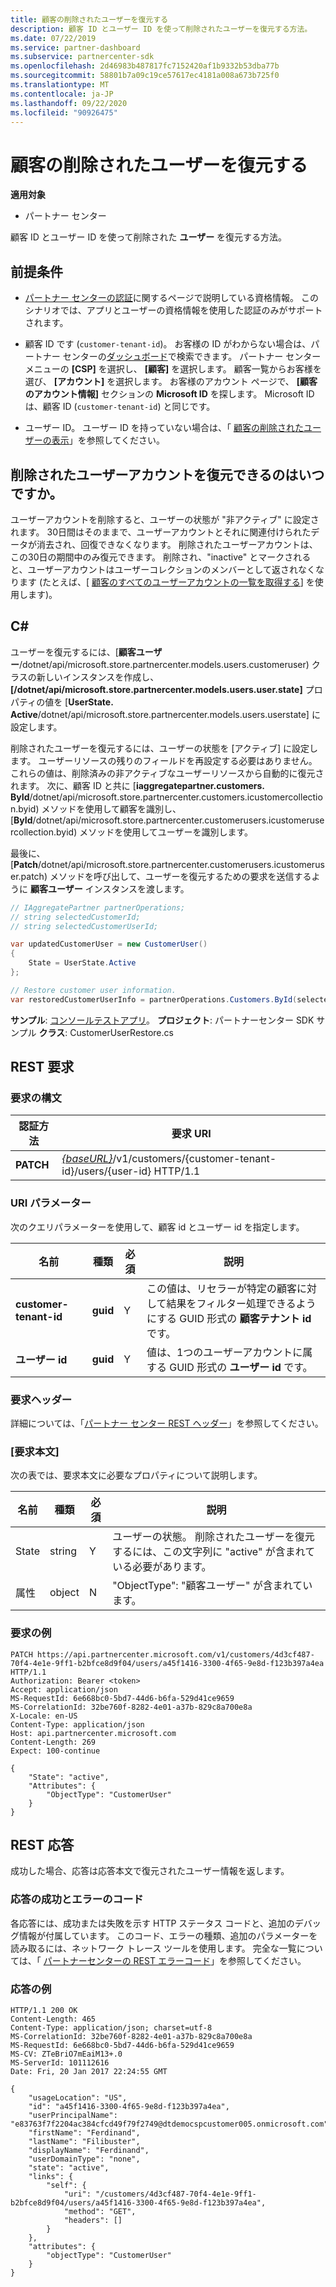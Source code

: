 ```yaml
---
title: 顧客の削除されたユーザーを復元する
description: 顧客 ID とユーザー ID を使って削除されたユーザーを復元する方法。
ms.date: 07/22/2019
ms.service: partner-dashboard
ms.subservice: partnercenter-sdk
ms.openlocfilehash: 2d46983b487817fc7152420af1b9332b53dba77b
ms.sourcegitcommit: 58801b7a09c19ce57617ec4181a008a673b725f0
ms.translationtype: MT
ms.contentlocale: ja-JP
ms.lasthandoff: 09/22/2020
ms.locfileid: "90926475"
---
```

# <a name="restore-a-deleted-user-for-a-customer"></a>顧客の削除されたユーザーを復元する

**適用対象**

- パートナー センター

顧客 ID とユーザー ID を使って削除された **ユーザー** を復元する方法。

## <a name="prerequisites"></a>前提条件

- [パートナー センターの認証](partner-center-authentication.md)に関するページで説明している資格情報。 このシナリオでは、アプリとユーザーの資格情報を使用した認証のみがサポートされます。

- 顧客 ID です (`customer-tenant-id`)。 お客様の ID がわからない場合は、パートナー センターの[ダッシュボード](https://partner.microsoft.com/dashboard)で検索できます。 パートナー センター メニューの **[CSP]** を選択し、 **[顧客]** を選択します。 顧客一覧からお客様を選び、 **[アカウント]** を選択します。 お客様のアカウント ページで、 **[顧客のアカウント情報]** セクションの **Microsoft ID** を探します。 Microsoft ID は、顧客 ID (`customer-tenant-id`) と同じです。

- ユーザー ID。 ユーザー ID を持っていない場合は、「 [顧客の削除されたユーザーの表示](view-a-deleted-user.md)」を参照してください。

## <a name="when-can-you-restore-a-deleted-user-account"></a>削除されたユーザーアカウントを復元できるのはいつですか。

ユーザーアカウントを削除すると、ユーザーの状態が "非アクティブ" に設定されます。 30日間はそのままで、ユーザーアカウントとそれに関連付けられたデータが消去され、回復できなくなります。 削除されたユーザーアカウントは、この30日の期間中のみ復元できます。 削除され、"inactive" とマークされると、ユーザーアカウントはユーザーコレクションのメンバーとして返されなくなります (たとえば、[ [顧客のすべてのユーザーアカウントの一覧を取得する](get-a-list-of-all-user-accounts-for-a-customer.md)] を使用します)。

## <a name="c"></a>C\#

ユーザーを復元するには、[**顧客ユーザー**/dotnet/api/microsoft.store.partnercenter.models.users.customeruser) クラスの新しいインスタンスを作成し、**[/dotnet/api/microsoft.store.partnercenter.models.users.user.state]** プロパティの値を [**UserState. Active**/dotnet/api/microsoft.store.partnercenter.models.users.userstate] に設定します。

削除されたユーザーを復元するには、ユーザーの状態を [アクティブ] に設定します。 ユーザーリソースの残りのフィールドを再設定する必要はありません。 これらの値は、削除済みの非アクティブなユーザーリソースから自動的に復元されます。 次に、顧客 ID と共に [**iaggregatepartner.customers. ById**/dotnet/api/microsoft.store.partnercenter.customers.icustomercollection.byid) メソッドを使用して顧客を識別し、[**ById**/dotnet/api/microsoft.store.partnercenter.customerusers.icustomerusercollection.byid) メソッドを使用してユーザーを識別します。

最後に、[**Patch**/dotnet/api/microsoft.store.partnercenter.customerusers.icustomeruser.patch) メソッドを呼び出して、ユーザーを復元するための要求を送信するように **顧客ユーザー** インスタンスを渡します。

``` csharp
// IAggregatePartner partnerOperations;
// string selectedCustomerId;
// string selectedCustomerUserId;

var updatedCustomerUser = new CustomerUser()
{
    State = UserState.Active
};

// Restore customer user information.
var restoredCustomerUserInfo = partnerOperations.Customers.ById(selectedCustomerId).Users.ById(selectedCustomerUserId).Patch(updatedCustomerUser);
```

**サンプル**: [コンソールテストアプリ](console-test-app.md)。 **プロジェクト**: パートナーセンター SDK サンプル **クラス**: CustomerUserRestore.cs

## <a name="rest-request"></a>REST 要求

### <a name="request-syntax"></a>要求の構文

| 認証方法    | 要求 URI                                                                                            |
|-----------|--------------------------------------------------------------------------------------------------------|
| **PATCH** | [*{baseURL}*](partner-center-rest-urls.md)/v1/customers/{customer-tenant-id}/users/{user-id} HTTP/1.1 |

### <a name="uri-parameter"></a>URI パラメーター

次のクエリパラメーターを使用して、顧客 id とユーザー id を指定します。

| 名前                   | 種類     | 必須 | 説明                                                                                                              |
|------------------------|----------|----------|--------------------------------------------------------------------------------------------------------------------------|
| **customer-tenant-id** | **guid** | Y        | この値は、リセラーが特定の顧客に対して結果をフィルター処理できるようにする GUID 形式の **顧客テナント id** です。 |
| **ユーザー id**            | **guid** | Y        | 値は、1つのユーザーアカウントに属する GUID 形式の **ユーザー id** です。                                         |

### <a name="request-headers"></a>要求ヘッダー

詳細については、「[パートナー センター REST ヘッダー](headers.md)」を参照してください。

### <a name="request-body"></a>[要求本文]

次の表では、要求本文に必要なプロパティについて説明します。

| 名前       | 種類   | 必須 | 説明                                                            |
|------------|--------|----------|------------------------------------------------------------------------|
| State      | string | Y        | ユーザーの状態。 削除されたユーザーを復元するには、この文字列に "active" が含まれている必要があります。 |
| 属性 | object | N        | "ObjectType": "顧客ユーザー" が含まれています。                                 |

### <a name="request-example"></a>要求の例

```http
PATCH https://api.partnercenter.microsoft.com/v1/customers/4d3cf487-70f4-4e1e-9ff1-b2bfce8d9f04/users/a45f1416-3300-4f65-9e8d-f123b397a4ea HTTP/1.1
Authorization: Bearer <token>
Accept: application/json
MS-RequestId: 6e668bc0-5bd7-44d6-b6fa-529d41ce9659
MS-CorrelationId: 32be760f-8282-4e01-a37b-829c8a700e8a
X-Locale: en-US
Content-Type: application/json
Host: api.partnercenter.microsoft.com
Content-Length: 269
Expect: 100-continue

{
    "State": "active",
    "Attributes": {
        "ObjectType": "CustomerUser"
    }
}
```

## <a name="rest-response"></a>REST 応答

成功した場合、応答は応答本文で復元されたユーザー情報を返します。

### <a name="response-success-and-error-codes"></a>応答の成功とエラーのコード

各応答には、成功または失敗を示す HTTP ステータス コードと、追加のデバッグ情報が付属しています。 このコード、エラーの種類、追加のパラメーターを読み取るには、ネットワーク トレース ツールを使用します。 完全な一覧については、「 [パートナーセンターの REST エラーコード](error-codes.md)」を参照してください。

### <a name="response-example"></a>応答の例

```http
HTTP/1.1 200 OK
Content-Length: 465
Content-Type: application/json; charset=utf-8
MS-CorrelationId: 32be760f-8282-4e01-a37b-829c8a700e8a
MS-RequestId: 6e668bc0-5bd7-44d6-b6fa-529d41ce9659
MS-CV: ZTeBriO7mEaiM13+.0
MS-ServerId: 101112616
Date: Fri, 20 Jan 2017 22:24:55 GMT

{
    "usageLocation": "US",
    "id": "a45f1416-3300-4f65-9e8d-f123b397a4ea",
    "userPrincipalName": "e83763f7f2204ac384cfcd49f79f2749@dtdemocspcustomer005.onmicrosoft.com",
    "firstName": "Ferdinand",
    "lastName": "Filibuster",
    "displayName": "Ferdinand",
    "userDomainType": "none",
    "state": "active",
    "links": {
        "self": {
            "uri": "/customers/4d3cf487-70f4-4e1e-9ff1-b2bfce8d9f04/users/a45f1416-3300-4f65-9e8d-f123b397a4ea",
            "method": "GET",
            "headers": []
        }
    },
    "attributes": {
        "objectType": "CustomerUser"
    }
}
```
